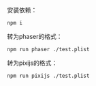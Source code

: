 安装依赖：
```shell
npm i
```

转为phaser的格式：
```shell
npm run phaser ./test.plist
```

转为pixijs的格式：
```shell
npm run pixijs ./test.plist
```
